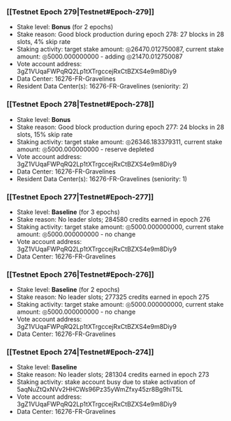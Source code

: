 ### [[Testnet Epoch 279|Testnet#Epoch-279]]
* Stake level: **Bonus** (for 2 epochs)
* Stake reason: Good block production during epoch 278: 27 blocks in 28 slots, 4% skip rate
* Staking activity: target stake amount: ◎26470.012750087, current stake amount: ◎5000.000000000 - adding ◎21470.012750087
* Vote account address: 3gZ1VUqaFWPqRQ2Lp1tXTrgccejRxCtBZXS4e9m8Diy9
* Data Center: 16276-FR-Gravelines
* Resident Data Center(s): 16276-FR-Gravelines (seniority: 2)
### [[Testnet Epoch 278|Testnet#Epoch-278]]
* Stake level: **Bonus**
* Stake reason: Good block production during epoch 277: 24 blocks in 28 slots, 15% skip rate
* Staking activity: target stake amount: ◎26346.183379311, current stake amount: ◎5000.000000000 - reserve depleted
* Vote account address: 3gZ1VUqaFWPqRQ2Lp1tXTrgccejRxCtBZXS4e9m8Diy9
* Data Center: 16276-FR-Gravelines
* Resident Data Center(s): 16276-FR-Gravelines (seniority: 1)
### [[Testnet Epoch 277|Testnet#Epoch-277]]
* Stake level: **Baseline** (for 3 epochs)
* Stake reason: No leader slots; 284580 credits earned in epoch 276
* Staking activity: target stake amount: ◎5000.000000000, current stake amount: ◎5000.000000000 - no change
* Vote account address: 3gZ1VUqaFWPqRQ2Lp1tXTrgccejRxCtBZXS4e9m8Diy9
* Data Center: 16276-FR-Gravelines
### [[Testnet Epoch 276|Testnet#Epoch-276]]
* Stake level: **Baseline** (for 2 epochs)
* Stake reason: No leader slots; 277325 credits earned in epoch 275
* Staking activity: target stake amount: ◎5000.000000000, current stake amount: ◎5000.000000000 - no change
* Vote account address: 3gZ1VUqaFWPqRQ2Lp1tXTrgccejRxCtBZXS4e9m8Diy9
* Data Center: 16276-FR-Gravelines
### [[Testnet Epoch 274|Testnet#Epoch-274]]
* Stake level: **Baseline**
* Stake reason: No leader slots; 281304 credits earned in epoch 273
* Staking activity: stake account busy due to stake activation of 5aqNuZtQxNVv2HHCWs96Pz35yWmZfxy45zr8Bg9hiT5L
* Vote account address: 3gZ1VUqaFWPqRQ2Lp1tXTrgccejRxCtBZXS4e9m8Diy9
* Data Center: 16276-FR-Gravelines